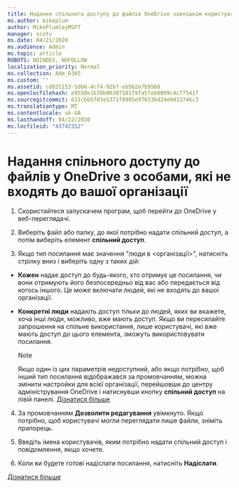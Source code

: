 ```yaml
---
title: Надання спільного доступу до файлів OneDrive зовнішнім користувачам
ms.author: mikeplum
author: MikePlumleyMSFT
manager: scotv
ms.date: 04/21/2020
ms.audience: Admin
ms.topic: article
ROBOTS: NOINDEX, NOFOLLOW
localization_priority: Normal
ms.collection: Adm_O365
ms.custom: ''
ms.assetid: cd031153-5db6-4cf4-92b7-eb562e7b9568
ms.openlocfilehash: e9550e1b70b00307101f9fa5feb0899c4c77541f
ms.sourcegitcommit: 631cbb5f03e5371f0995e976536d24e9d13746c3
ms.translationtype: MT
ms.contentlocale: uk-UA
ms.lasthandoff: 04/22/2020
ms.locfileid: "43742352"
---
```

# <a name="share-files-in-onedrive-with-people-outside-your-organization"></a>Надання спільного доступу до файлів у OneDrive з особами, які не входять до вашої організації

1. Скористайтеся запускачем програм, щоб перейти до OneDrive у веб-переглядачі. 
    
2. Виберіть файл або папку, до якої потрібно надати спільний доступ, а потім виберіть елемент **спільний доступ**. 
    
3. Якщо тип посилання має значення "люди в \<організації\>", натисніть стрілку вниз і виберіть одну з таких дій: 
    
  - **Кожен** надає доступ до будь-якого, хто отримує це посилання, чи вони отримують його безпосередньо від вас або передається від когось іншого. Це може включати людей, які не входять до вашої організації. 
    
  - **Конкретні люди** надають доступ тільки до людей, яких ви вкажете, хоча інші люди, можливо, вже мають доступ. Якщо ви пересилайте запрошення на спільне використання, лише користувачі, які вже мають доступ до цього елемента, зможуть використовувати посилання. 
    
    > [!NOTE]
    > Якщо один із цих параметрів недоступний, або якщо потрібно, щоб інший тип посилання відображався за промовчанням, можна змінити настройки для всієї організації, перейшовши до центру адміністрування OneDrive і натиснувши кнопку **спільний доступ** на лівій панелі. [Дізнатися більше](https://go.microsoft.com/fwlink/?linkid=871961)
  
4. За промовчанням **Дозволити редагування** увімкнуто. Якщо потрібно, щоб користувачі могли переглядати лише файли, зніміть прапорець. 
    
5. Введіть імена користувачів, яким потрібно надати спільний доступ і повідомлення, якщо хочете.
    
6. Коли ви будете готові надіслати посилання, натисніть **Надіслати**. 
    
[Дізнатися більше](https://go.microsoft.com/fwlink/?linkid=871861)
  

